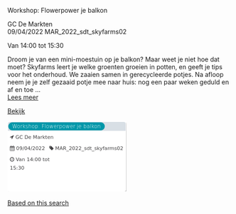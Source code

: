 Workshop: Flowerpower je balkon

GC De Markten  
09/04/2022 MAR\_2022\_sdt\_skyfarms02  

Van 14:00 tot 15:30

  

Droom je van een mini-moestuin op je balkon? Maar weet je niet hoe dat moet? Skyfarms leert je welke groenten groeien in potten, en geeft je tips voor het onderhoud. We zaaien samen in gerecycleerde potjes. Na afloop neem je je zelf gezaaid potje mee naar huis: nog een paar weken geduld en af en toe ...  
[Lees meer](https://tickets.vgc.be/activity/subscribe/MAR_2022_sdt_skyfarms02)

[Bekijk](https://tickets.vgc.be/ticketingActivity/subscribe/MAR_2022_sdt_skyfarms02)

![](75095.png)

[Based on this search](https://tickets.vgc.be/activity/index?&vrijeplaatsen=1&Age%5B%5D=3%2C5&entity=244)